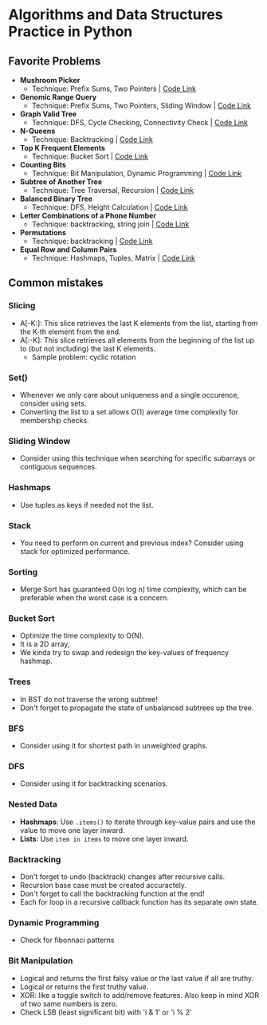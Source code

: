 # Algorithms and Data Structures Practice in Python

## Favorite Problems
- **Mushroom Picker**
  - Technique: Prefix Sums, Two Pointers | [Code Link](https://github.com/soroush-04/Algorithms-DS/commit/30a49e17b09a87c77d69216f6834c818f520a6ca)
- **Genomic Range Query**
  - Technique: Prefix Sums, Two Pointers, Sliding Window | [Code Link](https://github.com/soroush-04/Algorithms-DS/commit/a0d98aaf3dd05eae152d93a32d31836036871d7c)
- **Graph Valid Tree**
  - Technique: DFS, Cycle Checking, Connectivity Check | [Code Link](https://github.com/soroush-04/Algorithms-DS/commit/ea384f78d6560cc8b4b2e4e3a89144e57ce9c166)
- **N-Queens**
  - Technique: Backtracking | [Code Link](https://github.com/soroush-04/Algorithms-DS/blob/main/favorites/n_queens.py)
- **Top K Frequent Elements**
  - Technique: Bucket Sort | [Code Link](https://github.com/soroush-04/Algorithms-DS/blob/main/favorites/top_k_frequency.py)
- **Counting Bits**
  - Technique: Bit Manipulation, Dynamic Programming | [Code Link](https://github.com/soroush-04/Algorithms-DS/blob/main/favorites/counting_bits.py)
- **Subtree of Another Tree**
  - Technique: Tree Traversal, Recursion | [Code Link](https://github.com/soroush-04/Algorithms-DS/blob/main/favorites/subtree.py)
- **Balanced Binary Tree**
  - Technique: DFS, Height Calculation | [Code Link](https://github.com/soroush-04/Algorithms-DS/blob/main/favorites/balanced_binary_tree.py)
- **Letter Combinations of a Phone Number**
  - Technique: backtracking, string join | [Code Link](https://github.com/soroush-04/Algorithms-DS/blob/main/favorites/letters_phone_numer.py)
- **Permutations**
  - Technique: backtracking | [Code Link](https://github.com/soroush-04/Algorithms-DS/blob/main/favorites/permutations.py)
- **Equal Row and Column Pairs**
  - Technique: Hashmaps, Tuples, Matrix | [Code Link](https://github.com/soroush-04/Algorithms-DS/blob/main/favorites/equal_pairs.py)




## Common mistakes
### Slicing 
- A[-K:]: This slice retrieves the last K elements from the list, starting from the K-th element from the end.
- A[:-K]: This slice retrieves all elements from the beginning of the list up to (but not including) the last K elements.
  - Sample problem: cyclic rotation

### Set()
- Whenever we only care about uniqueness and a single occurence, consider using sets.
- Converting the list to a set allows O(1) average time complexity for membership checks.

### Sliding Window
- Consider using this technique when searching for specific subarrays or contiguous sequences.

### Hashmaps
- Use tuples as keys if needed not the list.

### Stack
- You need to perform on current and previous index? Consider using stack for optimized performance. 

### Sorting
- Merge Sort has guaranteed O(n log n) time complexity, which can be preferable when the worst case is a concern.

### Bucket Sort
- Optimize the time complexity to O(N).
- It is a 2D array,
- We kinda try to swap and redesign the key-values of frequency hashmap.

### Trees
- In BST do not traverse the wrong subtree!
- Don't forget to propagate the state of unbalanced subtrees up the tree.

### BFS
- Consider using it for shortest path in unweighted graphs.

### DFS
- Consider using it for backtracking scenarios.

### Nested Data
- **Hashmaps**: Use `.items()` to iterate through key-value pairs and use the value to move one layer inward. 
- **Lists**: Use `item in items` to move one layer inward.

### Backtracking
- Don’t forget to undo (backtrack) changes after recursive calls.
- Recursion base case must be created accuractely.
- Don't forget to call the backtracking function at the end!
- Each for loop in a recursive callback function has its separate own state.

### Dynamic Programming
- Check for fibonnaci patterns

### Bit Manipulation
- Logical and returns the first falsy value or the last value if all are truthy.
- Logical or returns the first truthy value.
- XOR: like a toggle switch to add/remove features. Also keep in mind XOR of two same numbers is zero.
- Check LSB (least significant bit) with 'i & 1'  or 'i % 2'